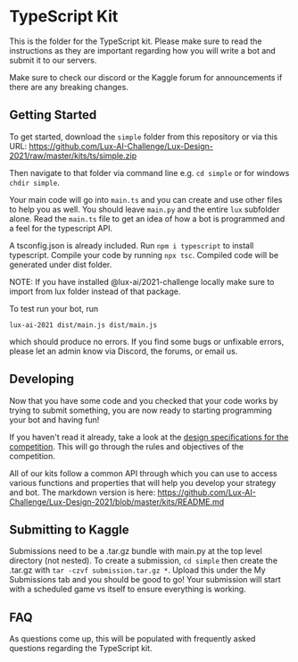# TypeScript Kit

This is the folder for the TypeScript kit. Please make sure to read the instructions as they are important regarding how you will write a bot and submit it to our servers.

Make sure to check our discord or the Kaggle forum for announcements if there are any breaking changes.

## Getting Started

To get started, download the `simple` folder from this repository or via this URL: https://github.com/Lux-AI-Challenge/Lux-Design-2021/raw/master/kits/ts/simple.zip

Then navigate to that folder via command line e.g. `cd simple` or for windows `chdir simple`.

Your main code will go into `main.ts` and you can create and use other files to help you as well. You should leave `main.py` and the entire `lux` subfolder alone. Read the `main.ts` file to get an idea of how a bot is programmed and a feel for the typescript API.

A tsconfig.json is already included. Run `npm i typescript` to install typescript. Compile your code by running `npx tsc`. Compiled code will be generated under dist folder.

NOTE: If you have installed @lux-ai/2021-challenge locally make sure to import from lux folder instead of that package.

To test run your bot, run

```
lux-ai-2021 dist/main.js dist/main.js
```

which should produce no errors. If you find some bugs or unfixable errors, please let an admin know via Discord, the forums, or email us.

## Developing

Now that you have some code and you checked that your code works by trying to submit something, you are now ready to starting programming your bot and having fun!

If you haven't read it already, take a look at the [design specifications for the competition](https://lux-ai.org/specs-2021). This will go through the rules and objectives of the competition.

All of our kits follow a common API through which you can use to access various functions and properties that will help you develop your strategy and bot. The markdown version is here: https://github.com/Lux-AI-Challenge/Lux-Design-2021/blob/master/kits/README.md

## Submitting to Kaggle

Submissions need to be a .tar.gz bundle with main.py at the top level directory
(not nested). To create a submission, `cd simple` then create the .tar.gz with
`tar -czvf submission.tar.gz *`. Upload this under the My Submissions tab and
you should be good to go! Your submission will start with a scheduled game vs
itself to ensure everything is working.

## FAQ

As questions come up, this will be populated with frequently asked questions regarding the TypeScript kit.
